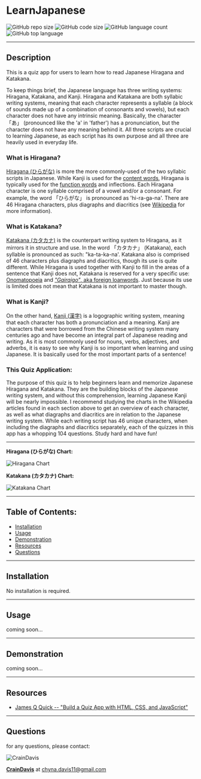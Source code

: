 # LearnJapanese
![GitHub repo size](https://img.shields.io/github/repo-size/CrainDavis/LearnJapanese?style=for-the-badge) ![GitHub code size](https://img.shields.io/github/languages/code-size/CrainDavis/LearnJapanese?color=gold&style=for-the-badge) ![GitHub language count](https://img.shields.io/github/languages/count/CrainDavis/LearnJapanese?color=green&style=for-the-badge) ![GitHub top language](https://img.shields.io/github/languages/top/CrainDavis/LearnJapanese?color=red&style=for-the-badge)

---

## Description
This is a quiz app for users to learn how to read Japanese Hiragana and Katakana. 

To keep things brief, the Japanese language has three writing systems: Hiragana, Katakana, and Kanji. Hiragana and Katakana are both syllabic writing systems, meaning that each character represents a syllable (a block of sounds made up of a combination of consonants and vowels), but each character does not have any intrinsic meaning. Basically, the character 「あ」 (pronounced like the 'a' in 'father') has a pronunciation, but the character does not have any meaning behind it. All three scripts are crucial to learning Japanese, as each script has its own purpose and all three are heavily used in everyday life.

### What is __Hiragana__?
[Hiragana (ひらがな)](https://en.wikipedia.org/wiki/Hiragana) is more the more commonly-used of the two syllabic scripts in Japanese. While Kanji is used for the [content words](https://en.wikipedia.org/wiki/Content_word), Hiragana is typically used for the [function words](https://en.wikipedia.org/wiki/Function_word) and inflections. Each Hiragana character is one syllable comprised of a vowel and/or a consonant. For example, the word 「ひらがな」 is pronounced as 'hi-ra-ga-na'. There are 46 Hiragana characters, plus diagraphs and diacritics (see [Wikipedia](https://en.wikipedia.org/wiki/Hiragana) for more information).

### What is __Katakana__?
[Katakana (カタカナ)](https://en.wikipedia.org/wiki/Katakana) is the counterpart writing system to Hiragana, as it mirrors it in structure and use. In the word 「カタカナ」 (Katakana), each syllable is pronounced as such: "ka-ta-ka-na'. Katakana also is comprised of 46 characters plus diagraphs and diacritics, though its use is quite different. While Hiragana is used together with Kanji to fill in the areas of a sentence that Kanji does not, Katakana is reserved for a very specific use: [Onomatopoeia](https://www.nihongomaster.com/blog/japanese-onomatopoeia-guide/) and [_"Gairaigo"_, aka foreign loanwords](https://en.wikipedia.org/wiki/Gairaigo). Just because its use is limited does not mean that Katakana is not important to master though.

### What is __Kanji__?
On the other hand, [Kanji (漢字)](https://en.wikipedia.org/wiki/Kanji) is a logographic writing system, meaning that each character has both a pronunciation and a meaning. Kanji are characters that were borrowed from the Chinese writing system many centuries ago and have become an integral part of Japanese reading and writing. As it is most commonly used for nouns, verbs, adjectives, and adverbs, it is easy to see why Kanji is so important when learning and using Japanese. It is basically used for the most important parts of a sentence!

### This Quiz Application:
The purpose of this quiz is to help beginners learn and memorize Japanese Hiragana and Katakana. They are the building blocks of the Japanese writing system, and without this comprehension, learning Japanese Kanji will be nearly impossible. I recommend studying the charts in the Wikipedia articles found in each section above to get an overview of each character, as well as what diagraphs and diacritics are in relation to the Japanese writing system. While each writing script has 46 unique characters, when including the diagraphs and diacritics separately, each of the quizzes in this app has a whopping 104 questions. Study hard and have fun!

---

__Hiragana (ひらがな) Chart:__

![Hiragana Chart](https://omniglot.com/images/writing/hiragana3.gif)

__Katakana (カタカナ) Chart:__

![Katakana Chart](https://i.pinimg.com/originals/4d/eb/2c/4deb2c7eba8cbdd2aa213f9f176ef6cb.jpg)

---

## Table of Contents:
* [Installation](#installation)
* [Usage](#usage)
* [Demonstration](#demonstration)
* [Resources](#resources)
* [Questions](#questions)

---

## Installation
No installation is required.

---

## Usage
coming soon...

---

## Demonstration
coming soon...

---

## Resources
* [James Q Quick -- "Build a Quiz App with HTML, CSS, and JavaScript"](https://www.youtube.com/playlist?list=PLDlWc9AfQBfZIkdVaOQXi1tizJeNJipEx)

---

## Questions
for any questions, please contact:

![CrainDavis](https://avatars0.githubusercontent.com/u/59345254?v=4) 

__[CrainDavis](https://github.com/CrainDavis)__ at chyna.davis11@gmail.com


